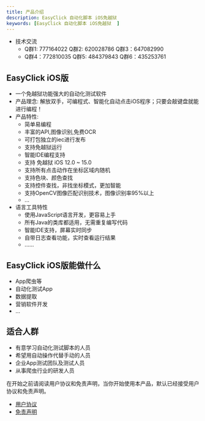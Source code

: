 ```yaml
---
title: 产品介绍
description: EasyClick 自动化脚本 iOS免越狱 
keywords: [EasyClick 自动化脚本 iOS免越狱  ]
---
```


- 技术交流  
    - Q群1: 777164022 Q群2: 620028786 Q群3：647082990   
    - Q群4：772810035 Q群5: 484379843 Q群6：435253761 

## EasyClick iOS版
- 一个免越狱功能强大的自动化测试软件
- 产品理念: 解放双手，可编程式、智能化自动点击iOS程序；只要会敲键盘就能进行编程！
- 产品特性:
    * 简单易编程
    * 丰富的API,图像识别,免费OCR
    * 可打包独立的iec进行发布
    * 支持免越狱运行
    * 智能IDE编程支持
    * 支持 免越狱 iOS 12.0 ~ 15.0
    * 支持所有点击动作在坐标区域内随机
    * 支持色块、颜色查找
    * 支持控件查找，非找坐标模式，更加智能
    * 支持OpenCV图像匹配识别技术，图像识别率95%以上
    * ...
- 语言工具特性
    * 使用JavaScript语言开发，更容易上手
    * 所有Java的类库都适用，无需重复编写代码
    * 智能IDE支持，屏幕实时同步
    * 自带日志查看功能，实时查看运行结果
    * ......


## EasyClick iOS版能做什么
* App爬虫等
* 自动化测试App
* 数据提取
* 营销软件开发
* ...

## 适合人群
* 有意学习自动化测试脚本的人员
* 希望用自动操作代替手动的人员
* 企业App测试团队及测试人员
* 从事爬虫行业的研发人员

在开始之前请阅读用户协议和免责声明，当你开始使用本产品，默认已经接受用户协议和免责声明。
* [用户协议](/zh-cn/agreement.md)
* [免责声明](/zh-cn/declare.md)

